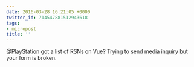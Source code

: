 ```yaml
---
date: 2016-03-28 16:21:05 +0000
twitter_id: 714547881512943618
tags:
- micropost
title: ''
---
```


[@PlayStation](https://twitter.com/PlayStation) got a list of RSNs on Vue? Trying to send media inquiry but your form is broken.
